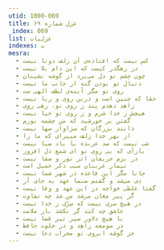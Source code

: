 ```yaml
---
utid: 1000-069
title: غزل شماره ۶۹
_index: 069
list: غزلیات
indexes: ت
mesra:
  - کس نیست که افتاده‌ی آن زلف دوتا نیست
  - در رهگذر کیست که این دام بلا نیست
  - چون چشم تو دل می‌برد از گوشه نشینان
  - دنبال تو بودن گنه از جانب ما نیست
  - روی تو مگر آینه‌ی لطف الهی ست
  - حقا که چنین است و درین روی و ریا نیست
  - زاهد دهدم پند ز روی تو، زهی روی
  - هیچش ز خدا شرم و ز روی تو حیا نیست
  - گفتن بر خورشید که من چشمه نورم
  - دانند بزرگان که سزاوار سها نیست
  - از بهر خدا زلف مپیرای که ما را
  - شب نیست که صد عربده با باد صبا نیست
  - بازآی که بی روی تو ای شمع دل افروز
  - در بزم حریفان اثر نور و صفا نیست
  - تیمار غریبان سبب ذکر جمیل است
  - جانا مگر این قاعده در شهر شما نیست
  - دی می‌شد و گفتم صنما عهد به جای آر
  - گفتا غلطی خواجه در این عهد و وفا نیست
  - گر پیر مغان مرشد من شد چه تفاوت
  - در هیچ سری نیست که سِرّی ز خدا نیست
  - عاشق چه کند گر نکشد بار ملامت
  - با هیچ دلاور سپر تیر قضا نیست
  - در صومعه زاهِد و در خلوت حافظ
  - جز گوشه ابروی تو محراب دعا نیست
---
```

